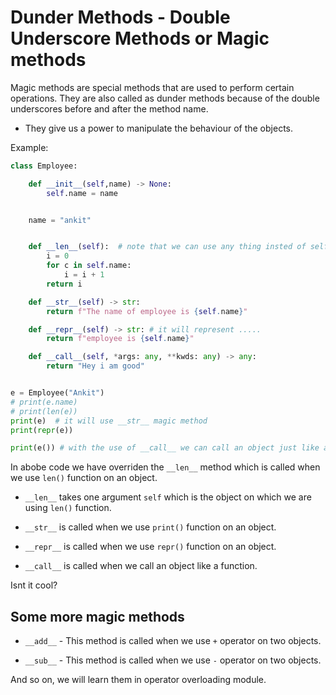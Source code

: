 # Dunder Methods - Double Underscore Methods or Magic methods

Magic methods are special methods that are used to perform certain operations. They are also called as dunder methods because of the double underscores before and after the method name.

* They give us a power to manipulate the behaviour of the objects.

Example:
```python
class Employee:

    def __init__(self,name) -> None:
        self.name = name


    name = "ankit"


    def __len__(self):  # note that we can use any thing insted of self, as first paramert in any method is passed as obj or class
        i = 0
        for c in self.name:
            i = i + 1
        return i

    def __str__(self) -> str:
        return f"The name of employee is {self.name}"

    def __repr__(self) -> str: # it will represent .....
        return f"employee is {self.name}"

    def __call__(self, *args: any, **kwds: any) -> any:
        return "Hey i am good"


e = Employee("Ankit")
# print(e.name)
# print(len(e))
print(e)  # it will use __str__ magic method
print(repr(e))

print(e()) # with the use of __call__ we can call an object just like a function
```

In abobe code we have overriden the `__len__` method which is called when we use `len()` function on an object.

* `__len__` takes one argument `self` which is the object on which we are using `len()` function.

* `__str__` is called when we use `print()` function on an object.

* `__repr__` is called when we use `repr()` function on an object.

* `__call__` is called when we call an object like a function.

Isnt it cool?

## Some more magic methods

* `__add__` - This method is called when we use `+` operator on two objects.

* `__sub__` - This method is called when we use `-` operator on two objects.

And so on, we will learn them in operator overloading module.